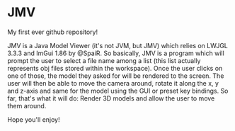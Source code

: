 # JMV

My first ever github repository!

JMV is a Java Model Viewer (it's not JVM, but JMV) which relies on LWJGL 3.3.3 and ImGui 1.86 by @SpaiR. So basically, JMV is a program which will prompt the user to select a file name among a list (this list actually represents obj files stored within the workspace). Once the user clicks on one of those, the model they asked for will be rendered to the screen. The user will then be able to move the camera around, rotate it along the x, y and z-axis and same for the model using the GUI or preset key bindings. So far, that's what it will do: Render 3D models and allow the user to move them around.

Hope you'll enjoy!
